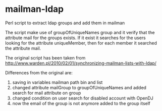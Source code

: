 mailman-ldap
============

Perl script to extract ldap groups and add them in mailman

The script make use of groupOfUniqueNames group and it verify that the attribute mail for the groups exists.
If it exist it searches for the users looking for the attribute uniqueMember, then for each member it searched the attribute mail.

The original script has been taken from http://www.warden.pl/2010/02/01/synchronizing-mailman-lists-with-ldap/

Differences from the original are:

1. saving in variables mailman path bin and list
2. changed attribute mailGroup to groupOfUniqueNames and added search for mail attribute on group
3. changed condition on user search for disabled account with OpenDJ
4. now the email of the group is not anymore added to the group itself

